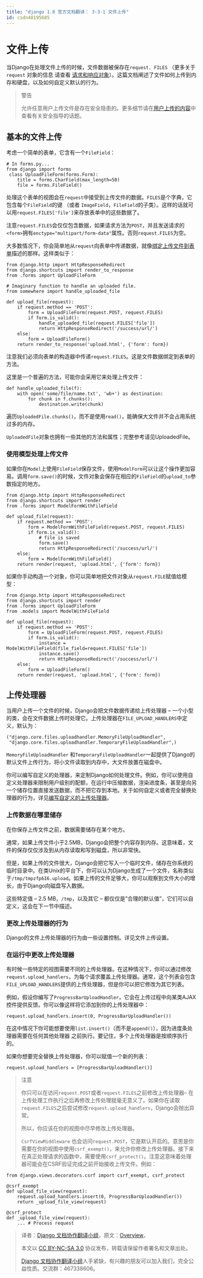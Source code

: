 ```yaml
---
title: "django 1.8 官方文档翻译： 3-3-1 文件上传"
id: csdn48195685
---
```


# 文件上传

当Django在处理文件上传的时候，文件数据被保存在`request. FILES` （更多关于 `request` 对象的信息 请查看 [请求和响应对象](http://python.usyiyi.cn/django/ref/request-response.html)）。这篇文档阐述了文件如何上传到内存和硬盘，以及如何自定义默认的行为。

> 警告
> 
> 允许任意用户上传文件是存在安全隐患的。更多细节请在[用户上传的内容](http://python.usyiyi.cn/django/topics/security.html#user-uploaded-content-security)中查看有关安全指导的话题。

## 基本的文件上传

考虑一个简单的表单，它含有一个`FileField`：

```
# In forms.py...
from django import forms
 class UploadFileForm(forms.Form):
    title = forms.CharField(max_length=50)
    file = forms.FileField()
```

处理这个表单的视图会在`request`中接受到上传文件的数据。`FILES`是个字典，它包含每个`FileField`的键 （或者 `ImageField`，`FileField`的子类）。这样的话就可以用`request.FILES['file']`来存放表单中的这些数据了。

注意`request.FILES`会仅仅包含数据，如果请求方法为`POST`，并且发送请求的`<form>`拥有`enctype="multipart/form-data"`属性。否则`request.FILES`为空。

大多数情况下，你会简单地从`request`向表单中传递数据，就像[绑定上传文件到表单](http://python.usyiyi.cn/django/ref/forms/api.html#binding-uploaded-files)描述的那样。这样类似于：

```
from django.http import HttpResponseRedirect
from django.shortcuts import render_to_response
from .forms import UploadFileForm

# Imaginary function to handle an uploaded file.
from somewhere import handle_uploaded_file

def upload_file(request):
    if request.method == 'POST':
        form = UploadFileForm(request.POST, request.FILES)
        if form.is_valid():
            handle_uploaded_file(request.FILES['file'])
            return HttpResponseRedirect('/success/url/')
    else:
        form = UploadFileForm()
    return render_to_response('upload.html', {'form': form})
```

注意我们必须向表单的构造器中传递`request.FILES`。这是文件数据绑定到表单的方法。

这里是一个普遍的方法，可能你会采用它来处理上传文件：

```
def handle_uploaded_file(f):
    with open('some/file/name.txt', 'wb+') as destination:
        for chunk in f.chunks():
            destination.write(chunk)
```

遍历`UploadedFile.chunks()`，而不是使用`read()`，能确保大文件并不会占用系统过多的内存。

`UploadedFile`对象也拥有一些其他的方法和属性；完整参考请见UploadedFile。

### 使用模型处理上传文件

如果你在`Model`上使用`FileField`保存文件，使用`ModelForm`可以让这个操作更加容易。调用`form.save()`的时候，文件对象会保存在相应的`FileField`的`upload_to`参数指定的地方。

```
from django.http import HttpResponseRedirect
from django.shortcuts import render
from .forms import ModelFormWithFileField

def upload_file(request):
    if request.method == 'POST':
        form = ModelFormWithFileField(request.POST, request.FILES)
        if form.is_valid():
            # file is saved
            form.save()
            return HttpResponseRedirect('/success/url/')
    else:
        form = ModelFormWithFileField()
    return render(request, 'upload.html', {'form': form})
```

如果你手动构造一个对象，你可以简单地把文件对象从`request.FILE`赋值给模型：

```
from django.http import HttpResponseRedirect
from django.shortcuts import render
from .forms import UploadFileForm
from .models import ModelWithFileField

def upload_file(request):
    if request.method == 'POST':
        form = UploadFileForm(request.POST, request.FILES)
        if form.is_valid():
            instance = ModelWithFileField(file_field=request.FILES['file'])
            instance.save()
            return HttpResponseRedirect('/success/url/')
    else:
        form = UploadFileForm()
    return render(request, 'upload.html', {'form': form})
```

## 上传处理器

当用户上传一个文件的时候，Django会把文件数据传递给上传处理器 – 一个小型的类，会在文件数据上传时处理它。上传处理器在`FILE_UPLOAD_HANDLERS`中定义，默认为：

```
("django.core.files.uploadhandler.MemoryFileUploadHandler",
 "django.core.files.uploadhandler.TemporaryFileUploadHandler",)
```

`MemoryFileUploadHandler` 和`TemporaryFileUploadHandler`一起提供了Django的默认文件上传行为，将小文件读取到内存中，大文件放置在磁盘中。

你可以编写自定义的处理器，来定制Django如何处理文件。例如，你可以使用自定义处理器来限制用户级别的配额，在运行中压缩数据，渲染进度条，甚至是向另一个储存位置直接发送数据，而不把它存到本地。关于如何自定义或者完全替换处理器的行为，详见[编写自定义的上传处理器](http://python.usyiyi.cn/django/ref/files/uploads.html#custom-upload-handlers)。

### 上传数据在哪里储存

在你保存上传文件之前，数据需要储存在某个地方。

通常，如果上传文件小于2.5MB，Django会把整个内容存到内存。这意味着，文件的保存仅仅涉及到从内存读取和写到磁盘，所以非常快。

但是，如果上传的文件很大，Django会把它写入一个临时文件，储存在你系统的临时目录中。在类Unix的平台下，你可以认为Django生成了一个文件，名称类似于`/tmp/tmpzfp6I6.upload`。如果上传的文件足够大，你可以观察到文件大小的增长，由于Django向磁盘写入数据。

这些特定值 – 2.5 MB，`/tmp`，以及其它 – 都仅仅是”合理的默认值”，它们可以自定义，这会在下一节中描述。

### 更改上传处理器的行为

Django的文件上传处理器的行为由一些设置控制。详见文件上传设置。

### 在运行中更改上传处理器

有时候一些特定的视图需要不同的上传处理器。在这种情况下，你可以通过修改`request.upload_handlers`，为每个请求覆盖上传处理器。通常，这个列表会包含`FILE_UPLOAD_HANDLERS`提供的上传处理器，但是你可以把它修改为其它列表。

例如，假设你编写了`ProgressBarUploadHandler`，它会在上传过程中向某类AJAX控件提供反馈。你可以像这样将它添加到你的上传处理器中：

```
request.upload_handlers.insert(0, ProgressBarUploadHandler())
```

在这中情况下你可能想要使用`list.insert()`（而不是`append()`），因为进度条处理器需要在任何其他处理器 之前执行。要记住，多个上传处理器是按顺序执行的。

如果你想要完全替换上传处理器，你可以赋值一个新的列表：

```
request.upload_handlers = [ProgressBarUploadHandler()]
```

> 注意
> 
> 你只可以在访问`request.POST`或者`request.FILES`之前修改上传处理器– 在上传处理工作执行之后再修改上传处理就毫无意义了。如果你在读取`request.FILES`之后尝试修改`request.upload_handlers`，Django会抛出异常。
> 
> 所以，你应该在你的视图中尽早修改上传处理器。
> 
> `CsrfViewMiddleware` 也会访问`request.POST`，它是默认开启的。意思是你需要在你的视图中使用`csrf_exempt()`，来允许你修改上传处理器。接下来在真正处理请求的函数中，需要使用`csrf_protect()`。注意这意味着处理器可能会在CSRF验证完成之前开始接收上传文件。例如：

```
from django.views.decorators.csrf import csrf_exempt, csrf_protect

@csrf_exempt
def upload_file_view(request):
    request.upload_handlers.insert(0, ProgressBarUploadHandler())
    return _upload_file_view(request)

@csrf_protect
def _upload_file_view(request):
    ... # Process request
```

> 译者：[Django 文档协作翻译小组](http://python.usyiyi.cn/django/index.html)，原文：[Overview](https://docs.djangoproject.com/en/1.8/topics/http/file-uploads/)。
> 
> 本文以 [CC BY-NC-SA 3.0](http://creativecommons.org/licenses/by-nc-sa/3.0/cn/) 协议发布，转载请保留作者署名和文章出处。
> 
> [Django 文档协作翻译小组](http://python.usyiyi.cn/django/index.html)人手紧缺，有兴趣的朋友可以加入我们，完全公益性质。交流群：467338606。